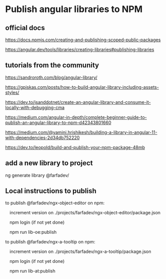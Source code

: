 # Publish angular libraries to NPM
## official docs
https://docs.npmjs.com/creating-and-publishing-scoped-public-packages

https://angular.dev/tools/libraries/creating-libraries#publishing-libraries

## tutorials from the community
https://sandroroth.com/blog/angular-library/

https://gpiskas.com/posts/how-to-build-angular-library-including-assets-styles/

https://dev.to/jsanddotnet/create-an-angular-library-and-consume-it-locally-with-debugging-cma

https://medium.com/angular-in-depth/complete-beginner-guide-to-publish-an-angular-library-to-npm-d42343801660

https://medium.com/@yamini.hrishikesh/building-a-library-in-angular-11-with-dependencies-2d34db752220

https://dev.to/leopold/build-and-publish-your-npm-package-48mb

## add a new library to project
ng generate library @farfadev/<library name>

## Local instructions to publish
to publish @farfadev/ngx-object-editor on npm:

&ensp;&ensp;increment version on ./projects/farfadev/ngx-object-editor/package.json

&ensp;&ensp;npm login (if not yet done)

&ensp;&ensp;npm run lib-oe:publish

to publish @farfadev/ngx-a-tooltip on npm:

&ensp;&ensp;increment version on ./projects/farfadev/ngx-a-tooltip/package.json

&ensp;&ensp;npm login (if not yet done)

&ensp;&ensp;npm run lib-at:publish

